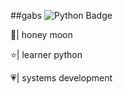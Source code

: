 ##gabs
![Python Badge](https://img.shields.io/badge/Python-FFD43B?style=for-the-badge&logo=python&logoColor=red)

🍒| honey moon

⭐| learner python

💗| systems development

